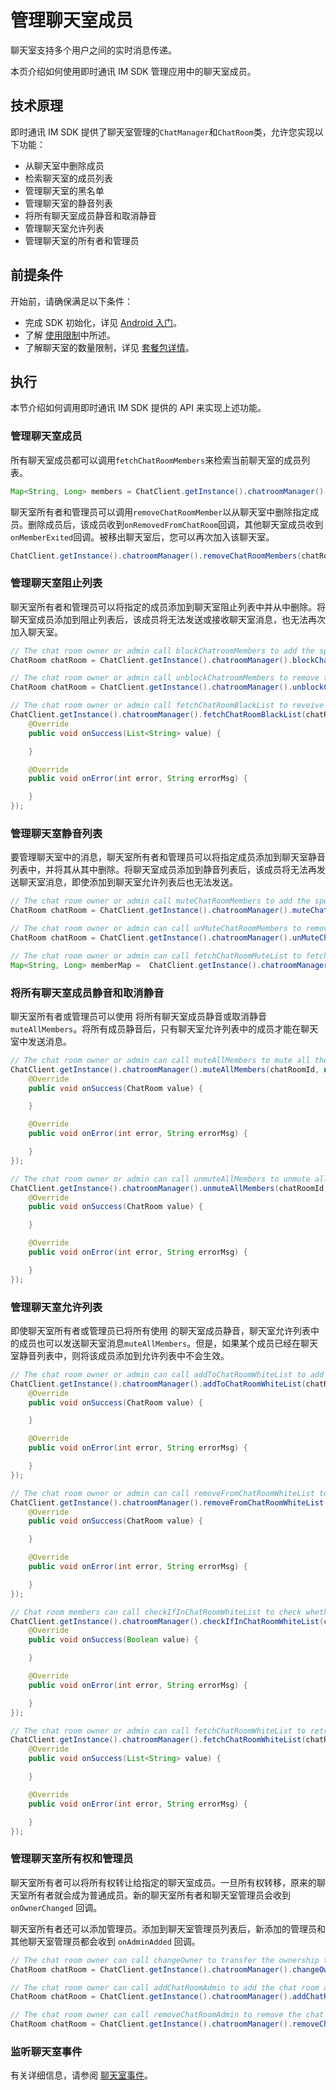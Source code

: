 # 管理聊天室成员

聊天室支持多个用户之间的实时消息传递。

本页介绍如何使用即时通讯 IM SDK 管理应用中的聊天室成员。

## 技术原理

即时通讯 IM SDK 提供了聊天室管理的`ChatManager`和`ChatRoom`类，允许您实现以下功能：

- 从聊天室中删除成员
- 检索聊天室的成员列表
- 管理聊天室的黑名单
- 管理聊天室的静音列表
- 将所有聊天室成员静音和取消静音
- 管理聊天室允许列表
- 管理聊天室的所有者和管理员

## 前提条件

开始前，请确保满足以下条件：

- 完成 SDK 初始化，详见 [Android 入门](https://docs.agora.io/en/agora-chat/agora_chat_get_started_android?platform=Android)。
- 了解 [使用限制](https://docs.agora.io/en/agora-chat/agora_chat_limitation?platform=Android)中所述。
- 了解聊天室的数量限制，详见 [套餐包详情](https://docs.agora.io/en/agora-chat/agora_chat_plan?platform=Android)。

## 执行

本节介绍如何调用即时通讯 IM SDK 提供的 API 来实现上述功能。

### 管理聊天室成员

所有聊天室成员都可以调用`fetchChatRoomMembers`来检索当前聊天室的成员列表。

```java
Map<String, Long> members = ChatClient.getInstance().chatroomManager().fetchChatRoomMembers(chatRoomId, cursor, pageSize);
```

聊天室所有者和管理员可以调用`removeChatRoomMember`以从聊天室中删除指定成员。删除成员后，该成员收到`onRemovedFromChatRoom`回调，其他聊天室成员收到`onMemberExited`回调。被移出聊天室后，您可以再次加入该聊天室。

```java
ChatClient.getInstance().chatroomManager().removeChatRoomMembers(chatRoomId, members);
```

### 管理聊天室阻止列表

聊天室所有者和管理员可以将指定的成员添加到聊天室阻止列表中并从中删除。将聊天室成员添加到阻止列表后，该成员将无法发送或接收聊天室消息，也无法再次加入聊天室。

```java
// The chat room owner or admin call blockChatroomMembers to add the specified member to the chat room block list.
ChatRoom chatRoom = ChatClient.getInstance().chatroomManager().blockChatroomMembers(chatRoomId, members);

// The chat room owner or admin call unblockChatroomMembers to remove the specified user out of the block list.
ChatRoom chatRoom = ChatClient.getInstance().chatroomManager().unblockChatRoomMembers(chatRoomId, members);

// The chat room owner or admin call fetchChatRoomBlackList to reveive the block list of the current chat room.
ChatClient.getInstance().chatroomManager().fetchChatRoomBlackList(chatRoomId, new ValueCallBack<List<String>>() {
    @Override
    public void onSuccess(List<String> value) {

    }

    @Override
    public void onError(int error, String errorMsg) {

    }
});
```

### 管理聊天室静音列表

要管理聊天室中的消息，聊天室所有者和管理员可以将指定成员添加到聊天室静音列表中，并将其从其中删除。将聊天室成员添加到静音列表后，该成员将无法再发送聊天室消息，即使添加到聊天室允许列表后也无法发送。

```java
// The chat room owner or admin call muteChatRoomMembers to add the specified user to the chat room block list. The muted member and all the other chat room admins or owner receive the onMuteListAdded callback.
ChatRoom chatRoom = ChatClient.getInstance().chatroomManager().muteChatRoomMembers(chatRoomId, members, duration);

// The chat room owner or admin can call unMuteChatRoomMembers to remove the specified user from the chat room block list. The unmuted member and all the other chat room admins or owner receive the onMuteListRemoved callback.
ChatRoom chatRoom = ChatClient.getInstance().chatroomManager().unMuteChatRoomMembers(chatRoomId, members);

// The chat room owner or admin can call fetchChatRoomMuteList to fetch the mute list of the current chat room.
Map<String, Long> memberMap =  ChatClient.getInstance().chatroomManager().fetchChatRoomMuteList(chatRoomId, pageNum, pageSize);
```

### 将所有聊天室成员静音和取消静音

聊天室所有者或管理员可以使用 将所有聊天室成员静音或取消静音`muteAllMembers`。将所有成员静音后，只有聊天室允许列表中的成员才能在聊天室中发送消息。

```java
// The chat room owner or admin can call muteAllMembers to mute all the chat room members. Once all the members are muted, these members receive the onAllMemberMuteStateChanged callback.
ChatClient.getInstance().chatroomManager().muteAllMembers(chatRoomId, new ValueCallBack<ChatRoom>() {
    @Override
    public void onSuccess(ChatRoom value) {

    }

    @Override
    public void onError(int error, String errorMsg) {

    }
});

// The chat room owner or admin can call unmuteAllMembers to unmute all the chat room members. Once all the members are unmuted, these members receive the onAllMemberMuteStateChanged callback.
ChatClient.getInstance().chatroomManager().unmuteAllMembers(chatRoomId, new ValueCallBack<ChatRoom>() {
    @Override
    public void onSuccess(ChatRoom value) {

    }

    @Override
    public void onError(int error, String errorMsg) {

    }
});
```

### 管理聊天室允许列表

即使聊天室所有者或管理员已将所有使用 的聊天室成员静音，聊天室允许列表中的成员也可以发送聊天室消息`muteAllMembers`。但是，如果某个成员已经在聊天室静音列表中，则将该成员添加到允许列表中不会生效。

```java
// The chat room owner or admin can call addToChatRoomWhiteList to add the specified member to the chat room allow list.
ChatClient.getInstance().chatroomManager().addToChatRoomWhiteList(chatRoomId, members, new ValueCallBack<ChatRoom>() {
    @Override
    public void onSuccess(ChatRoom value) {

    }

    @Override
    public void onError(int error, String errorMsg) {

    }
});

// The chat room owner or admin can call removeFromChatRoomWhiteList to add remove the specifeid member from the chat room allow list.
ChatClient.getInstance().chatroomManager().removeFromChatRoomWhiteList(chatRoomId, members, new ValueCallBack<ChatRoom>() {
    @Override
    public void onSuccess(ChatRoom value) {

    }

    @Override
    public void onError(int error, String errorMsg) {

    }
});

// Chat room members can call checkIfInChatRoomWhiteList to check whether they are in the chat room allow list.
ChatClient.getInstance().chatroomManager().checkIfInChatRoomWhiteList(chatRoomId, new ValueCallBack<Boolean>() {
    @Override
    public void onSuccess(Boolean value) {

    }

    @Override
    public void onError(int error, String errorMsg) {

    }
});

// The chat room owner or admin can call fetchChatRoomWhiteList to retrive the allow list of the current chat room.
ChatClient.getInstance().chatroomManager().fetchChatRoomWhiteList(chatRoomId, new ValueCallBack<List<String>>() {
    @Override
    public void onSuccess(List<String> value) {

    }

    @Override
    public void onError(int error, String errorMsg) {

    }
});
```

### 管理聊天室所有权和管理员

聊天室所有者可以将所有权转让给指定的聊天室成员。一旦所有权转移，原来的聊天室所有者就会成为普通成员。新的聊天室所有者和聊天室管理员会收到 `onOwnerChanged` 回调。

聊天室所有者还可以添加管理员。添加到聊天室管理员列表后，新添加的管理员和其他聊天室管理员都会收到 `onAdminAdded` 回调。

```java
// The chat room owner can call changeOwner to transfer the ownership to the other chat room member.
ChatRoom chatRoom = ChatClient.getInstance().chatroomManager().changeOwner(chatRoomId, newOwner);

// The chat room owner can call addChatRoomAdmin to add the chat room admin.
ChatRoom chatRoom = ChatClient.getInstance().chatroomManager().addChatRoomAdmin(chatRoomId, admin);

// The chat room owner can call removeChatRoomAdmin to remove the chat room admin. The removed admin and the other admins receive the onAdminRemoved callback.
ChatRoom chatRoom = ChatClient.getInstance().chatroomManager().removeChatRoomAdmin(chatRoomId, admin);
```

### 监听聊天室事件

有关详细信息，请参阅 [聊天室事件](https://docs.agora.io/en/agora-chat/agora_chat_chatroom_android?platform=Android#listen-for-chat-room-events)。